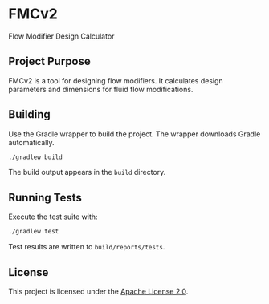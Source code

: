# FMCv2

Flow Modifier Design Calculator

## Project Purpose

FMCv2 is a tool for designing flow modifiers. It calculates design parameters and dimensions for fluid flow modifications.

## Building

Use the Gradle wrapper to build the project. The wrapper downloads Gradle automatically.

```bash
./gradlew build
```

The build output appears in the `build` directory.

## Running Tests

Execute the test suite with:

```bash
./gradlew test
```

Test results are written to `build/reports/tests`.

## License

This project is licensed under the [Apache License 2.0](LICENSE).
